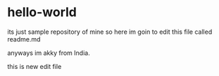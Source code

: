 # hello-world
its just sample repository of mine 
so here im goin to edit this file called readme.md

anyways im akky from India.

this is new edit file
